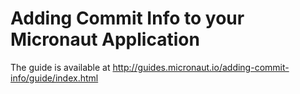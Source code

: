 # Adding Commit Info to your Micronaut Application #

The guide is available at http://guides.micronaut.io/adding-commit-info/guide/index.html

